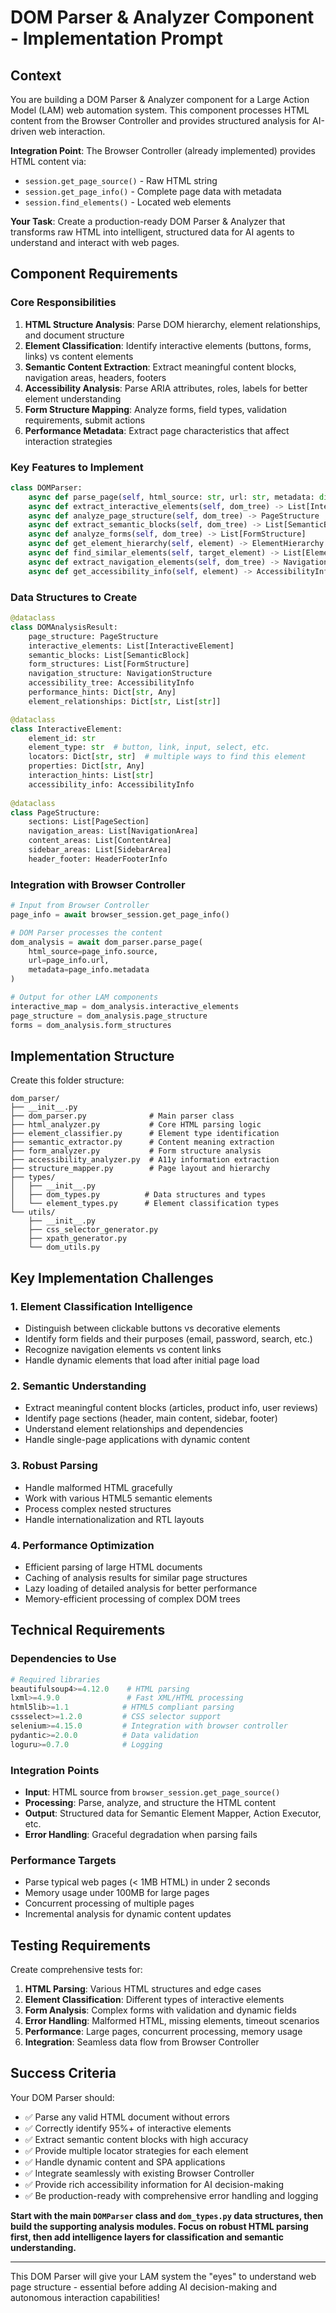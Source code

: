 # DOM Parser & Analyzer Component - Implementation Prompt

## Context
You are building a DOM Parser & Analyzer component for a Large Action Model (LAM) web automation system. This component processes HTML content from the Browser Controller and provides structured analysis for AI-driven web interaction.

**Integration Point**: The Browser Controller (already implemented) provides HTML content via:
- `session.get_page_source()` - Raw HTML string
- `session.get_page_info()` - Complete page data with metadata
- `session.find_elements()` - Located web elements

**Your Task**: Create a production-ready DOM Parser & Analyzer that transforms raw HTML into intelligent, structured data for AI agents to understand and interact with web pages.

## Component Requirements

### Core Responsibilities
1. **HTML Structure Analysis**: Parse DOM hierarchy, element relationships, and document structure
2. **Element Classification**: Identify interactive elements (buttons, forms, links) vs content elements
3. **Semantic Content Extraction**: Extract meaningful content blocks, navigation areas, headers, footers
4. **Accessibility Analysis**: Parse ARIA attributes, roles, labels for better element understanding
5. **Form Structure Mapping**: Analyze forms, field types, validation requirements, submit actions
6. **Performance Metadata**: Extract page characteristics that affect interaction strategies

### Key Features to Implement
```python
class DOMParser:
    async def parse_page(self, html_source: str, url: str, metadata: dict) -> DOMAnalysisResult
    async def extract_interactive_elements(self, dom_tree) -> List[InteractiveElement]  
    async def analyze_page_structure(self, dom_tree) -> PageStructure
    async def extract_semantic_blocks(self, dom_tree) -> List[SemanticBlock]
    async def analyze_forms(self, dom_tree) -> List[FormStructure]
    async def get_element_hierarchy(self, element) -> ElementHierarchy
    async def find_similar_elements(self, target_element) -> List[Element]
    async def extract_navigation_elements(self, dom_tree) -> NavigationStructure
    async def get_accessibility_info(self, element) -> AccessibilityInfo
```

### Data Structures to Create
```python
@dataclass
class DOMAnalysisResult:
    page_structure: PageStructure
    interactive_elements: List[InteractiveElement]
    semantic_blocks: List[SemanticBlock]
    form_structures: List[FormStructure]
    navigation_structure: NavigationStructure
    accessibility_tree: AccessibilityInfo
    performance_hints: Dict[str, Any]
    element_relationships: Dict[str, List[str]]

@dataclass  
class InteractiveElement:
    element_id: str
    element_type: str  # button, link, input, select, etc.
    locators: Dict[str, str]  # multiple ways to find this element
    properties: Dict[str, Any]
    interaction_hints: List[str]
    accessibility_info: AccessibilityInfo
    
@dataclass
class PageStructure:
    sections: List[PageSection]
    navigation_areas: List[NavigationArea] 
    content_areas: List[ContentArea]
    sidebar_areas: List[SidebarArea]
    header_footer: HeaderFooterInfo
```

### Integration with Browser Controller
```python
# Input from Browser Controller
page_info = await browser_session.get_page_info()

# DOM Parser processes the content  
dom_analysis = await dom_parser.parse_page(
    html_source=page_info.source,
    url=page_info.url,
    metadata=page_info.metadata
)

# Output for other LAM components
interactive_map = dom_analysis.interactive_elements
page_structure = dom_analysis.page_structure
forms = dom_analysis.form_structures
```

## Implementation Structure

Create this folder structure:
```
dom_parser/
├── __init__.py
├── dom_parser.py              # Main parser class
├── html_analyzer.py           # Core HTML parsing logic
├── element_classifier.py      # Element type identification  
├── semantic_extractor.py      # Content meaning extraction
├── form_analyzer.py           # Form structure analysis
├── accessibility_analyzer.py  # A11y information extraction
├── structure_mapper.py        # Page layout and hierarchy
├── types/
│   ├── __init__.py
│   ├── dom_types.py          # Data structures and types
│   └── element_types.py      # Element classification types
└── utils/
    ├── __init__.py
    ├── css_selector_generator.py
    ├── xpath_generator.py
    └── dom_utils.py
```

## Key Implementation Challenges

### 1. Element Classification Intelligence
- Distinguish between clickable buttons vs decorative elements
- Identify form fields and their purposes (email, password, search, etc.)
- Recognize navigation elements vs content links
- Handle dynamic elements that load after initial page load

### 2. Semantic Understanding
- Extract meaningful content blocks (articles, product info, user reviews)
- Identify page sections (header, main content, sidebar, footer)
- Understand element relationships and dependencies
- Handle single-page applications with dynamic content

### 3. Robust Parsing
- Handle malformed HTML gracefully
- Work with various HTML5 semantic elements
- Process complex nested structures
- Handle internationalization and RTL layouts

### 4. Performance Optimization
- Efficient parsing of large HTML documents
- Caching of analysis results for similar page structures
- Lazy loading of detailed analysis for better performance
- Memory-efficient processing of complex DOM trees

## Technical Requirements

### Dependencies to Use
```python
# Required libraries
beautifulsoup4>=4.12.0    # HTML parsing
lxml>=4.9.0               # Fast XML/HTML processing  
html5lib>=1.1            # HTML5 compliant parsing
cssselect>=1.2.0         # CSS selector support
selenium>=4.15.0         # Integration with browser controller
pydantic>=2.0.0          # Data validation
loguru>=0.7.0            # Logging
```

### Integration Points
- **Input**: HTML source from `browser_session.get_page_source()`
- **Processing**: Parse, analyze, and structure the HTML content
- **Output**: Structured data for Semantic Element Mapper, Action Executor, etc.
- **Error Handling**: Graceful degradation when parsing fails

### Performance Targets
- Parse typical web pages (< 1MB HTML) in under 2 seconds
- Memory usage under 100MB for large pages
- Concurrent processing of multiple pages
- Incremental analysis for dynamic content updates

## Testing Requirements

Create comprehensive tests for:
1. **HTML Parsing**: Various HTML structures and edge cases
2. **Element Classification**: Different types of interactive elements
3. **Form Analysis**: Complex forms with validation and dynamic fields
4. **Error Handling**: Malformed HTML, missing elements, timeout scenarios
5. **Performance**: Large pages, concurrent processing, memory usage
6. **Integration**: Seamless data flow from Browser Controller

## Success Criteria

Your DOM Parser should:
- ✅ Parse any valid HTML document without errors
- ✅ Correctly identify 95%+ of interactive elements
- ✅ Extract semantic content blocks with high accuracy
- ✅ Provide multiple locator strategies for each element
- ✅ Handle dynamic content and SPA applications
- ✅ Integrate seamlessly with existing Browser Controller
- ✅ Provide rich accessibility information for AI decision-making
- ✅ Be production-ready with comprehensive error handling and logging

**Start with the main `DOMParser` class and `dom_types.py` data structures, then build the supporting analysis modules. Focus on robust HTML parsing first, then add intelligence layers for classification and semantic understanding.**

---

This DOM Parser will give your LAM system the "eyes" to understand web page structure - essential before adding AI decision-making and autonomous interaction capabilities!
